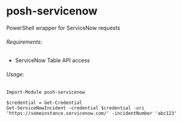 posh-servicenow
=========

PowerShell wrapper for ServiceNow requests

###### Requirements:

- ServiceNow Table API access

###### Usage:

```
Import-Module posh-servicenow
```

```
$credential = Get-Credential
Get-ServiceNowIncident -credential $credential -uri 'https://someinstance.servicenow.com/' -incidentNumber 'abc123'
```





